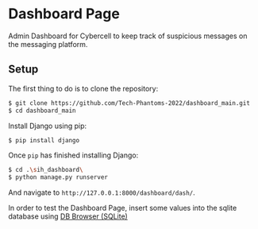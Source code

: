 # Dashboard Page

<p>  Admin Dashboard for Cybercell to keep track of suspicious messages on the messaging platform. </p>

## Setup

The first thing to do is to clone the repository:

```sh
$ git clone https://github.com/Tech-Phantoms-2022/dashboard_main.git
$ cd dashboard_main   
```

Install Django using pip:

```sh
$ pip install django
```

Once `pip` has finished installing Django:
```sh
$ cd .\sih_dashboard\       
$ python manage.py runserver
```
And navigate to `http://127.0.0.1:8000/dashboard/dash/`.

In order to test the Dashboard Page, insert some values into the sqlite database using <a href="https://sqlitebrowser.org/">DB Browser (SQLite) </a>
